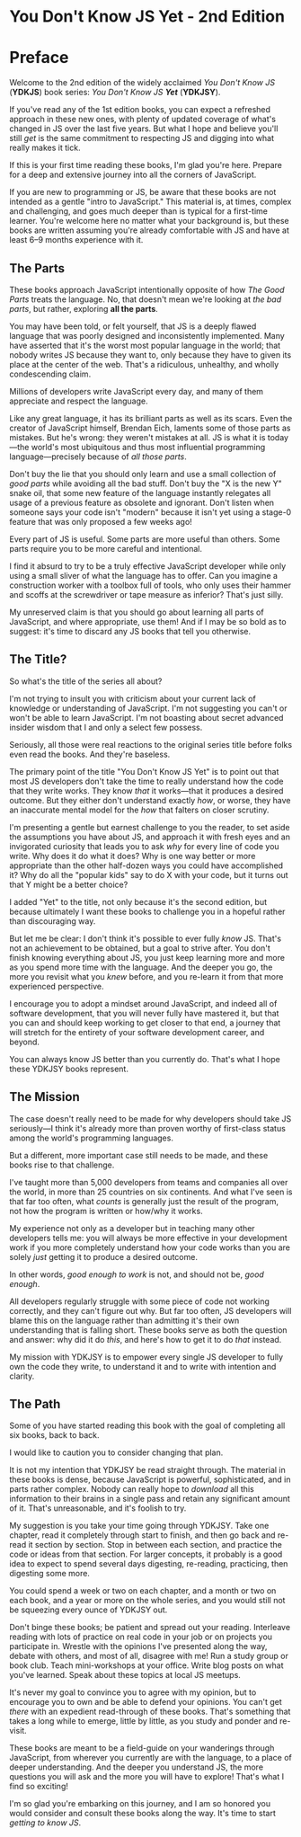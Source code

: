 # You Don't Know JS Yet - 2nd Edition
# Preface

Welcome to the 2nd edition of the widely acclaimed *You Don't Know JS* (**YDKJS**) book series: *You Don't Know JS **Yet*** (**YDKJSY**).

If you've read any of the 1st edition books, you can expect a refreshed approach in these new ones, with plenty of updated coverage of what's changed in JS over the last five years. But what I hope and believe you'll still *get* is the same commitment to respecting JS and digging into what really makes it tick.

If this is your first time reading these books, I'm glad you're here. Prepare for a deep and extensive journey into all the corners of JavaScript.

If you are new to programming or JS, be aware that these books are not intended as a gentle "intro to JavaScript." This material is, at times, complex and challenging, and goes much deeper than is typical for a first-time learner. You're welcome here no matter what your background is, but these books are written assuming you're already comfortable with JS and have at least 6–9 months experience with it.

## The Parts

These books approach JavaScript intentionally opposite of how *The Good Parts* treats the language. No, that doesn't mean we're looking at *the bad parts*, but rather, exploring **all the parts**.


You may have been told, or felt yourself, that JS is a deeply flawed language that was poorly designed and inconsistently implemented. Many have asserted that it's the worst most popular language in the world; that nobody writes JS because they want to, only because they have to given its place at the center of the web. That's a ridiculous, unhealthy, and wholly condescending claim.

Millions of developers write JavaScript every day, and many of them appreciate and respect the language.

Like any great language, it has its brilliant parts as well as its scars. Even the creator of JavaScript himself, Brendan Eich, laments some of those parts as mistakes. But he's wrong: they weren't mistakes at all. JS is what it is today—the world's most ubiquitous and thus most influential programming language—precisely because of *all those parts*.

Don't buy the lie that you should only learn and use a small collection of *good parts* while avoiding all the bad stuff. Don't buy the "X is the new Y" snake oil, that some new feature of the language instantly relegates all usage of a previous feature as obsolete and ignorant. Don't listen when someone says your code isn't "modern" because it isn't yet using a stage-0 feature that was only proposed a few weeks ago!

Every part of JS is useful. Some parts are more useful than others. Some parts require you to be more careful and intentional.

I find it absurd to try to be a truly effective JavaScript developer while only using a small sliver of what the language has to offer. Can you imagine a construction worker with a toolbox full of tools, who only uses their hammer and scoffs at the screwdriver or tape measure as inferior? That's just silly.

My unreserved claim is that you should go about learning all parts of JavaScript, and where appropriate, use them! And if I may be so bold as to suggest: it's time to discard any JS books that tell you otherwise.

## The Title?

So what's the title of the series all about?

I'm not trying to insult you with criticism about your current lack of knowledge or understanding of JavaScript. I'm not suggesting you can't or won't be able to learn JavaScript. I'm not boasting about secret advanced insider wisdom that I and only a select few possess.

Seriously, all those were real reactions to the original series title before folks even read the books. And they're baseless.

The primary point of the title "You Don't Know JS Yet" is to point out that most JS developers don't take the time to really understand how the code that they write works. They know *that* it works—that it produces a desired outcome. But they either don't understand exactly *how*, or worse, they have an inaccurate mental model for the *how* that falters on closer scrutiny.

I'm presenting a gentle but earnest challenge to you the reader, to set aside the assumptions you have about JS, and approach it with fresh eyes and an invigorated curiosity that leads you to ask *why* for every line of code you write. Why does it do what it does? Why is one way better or more appropriate than the other half-dozen ways you could have accomplished it? Why do all the "popular kids" say to do X with your code, but it turns out that Y might be a better choice?

I added "Yet" to the title, not only because it's the second edition, but because ultimately I want these books to challenge you in a hopeful rather than discouraging way.

But let me be clear: I don't think it's possible to ever fully *know* JS. That's not an achievement to be obtained, but a goal to strive after. You don't finish knowing everything about JS, you just keep learning more and more as you spend more time with the language. And the deeper you go, the more you revisit what you *knew* before, and you re-learn it from that more experienced perspective.

I encourage you to adopt a mindset around JavaScript, and indeed all of software development, that you will never fully have mastered it, but that you can and should keep working to get closer to that end, a journey that will stretch for the entirety of your software development career, and beyond.

You can always know JS better than you currently do. That's what I hope these YDKJSY books represent.

## The Mission

The case doesn't really need to be made for why developers should take JS seriously—I think it's already more than proven worthy of first-class status among the world's programming languages.

But a different, more important case still needs to be made, and these books rise to that challenge.

I've taught more than 5,000 developers from teams and companies all over the world, in more than 25 countries on six continents. And what I've seen is that far too often, what *counts* is generally just the result of the program, not how the program is written or how/why it works.

My experience not only as a developer but in teaching many other developers tells me: you will always be more effective in your development work if you more completely understand how your code works than you are solely *just* getting it to produce a desired outcome.

In other words, *good enough to work* is not, and should not be, *good enough*.

All developers regularly struggle with some piece of code not working correctly, and they can't figure out why. But far too often, JS developers will blame this on the language rather than admitting it's their own understanding that is falling short. These books serve as both the question and answer: why did it do *this*, and here's how to get it to do *that* instead.

My mission with YDKJSY is to empower every single JS developer to fully own the code they write, to understand it and to write with intention and clarity.

## The Path

Some of you have started reading this book with the goal of completing all six books, back to back.

I would like to caution you to consider changing that plan.

It is not my intention that YDKJSY be read straight through. The material in these books is dense, because JavaScript is powerful, sophisticated, and in parts rather complex. Nobody can really hope to *download* all this information to their brains in a single pass and retain any significant amount of it. That's unreasonable, and it's foolish to try.

My suggestion is you take your time going through YDKJSY. Take one chapter, read it completely through start to finish, and then go back and re-read it section by section. Stop in between each section, and practice the code or ideas from that section. For larger concepts, it probably is a good idea to expect to spend several days digesting, re-reading, practicing, then digesting some more.

You could spend a week or two on each chapter, and a month or two on each book, and a year or more on the whole series, and you would still not be squeezing every ounce of YDKJSY out.

Don't binge these books; be patient and spread out your reading. Interleave reading with lots of practice on real code in your job or on projects you participate in. Wrestle with the opinions I've presented along the way, debate with others, and most of all, disagree with me! Run a study group or book club. Teach mini-workshops at your office. Write blog posts on what you've learned. Speak about these topics at local JS meetups.

It's never my goal to convince you to agree with my opinion, but to encourage you to own and be able to defend your opinions. You can't get *there* with an expedient read-through of these books. That's something that takes a long while to emerge, little by little, as you study and ponder and re-visit.

These books are meant to be a field-guide on your wanderings through JavaScript, from wherever you currently are with the language, to a place of deeper understanding. And the deeper you understand JS, the more questions you will ask and the more you will have to explore! That's what I find so exciting!

I'm so glad you're embarking on this journey, and I am so honored you would consider and consult these books along the way. It's time to start *getting to know JS*.
